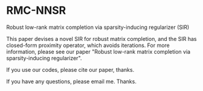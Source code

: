 # RMC-NNSR
Robust low-rank matrix completion via sparsity-inducing regularizer (SIR)

This paper devises a novel SIR for robust matrix completion, and the SIR has closed-form proximity operator, which avoids iterations. For more information, please see our paper "Robust low-rank matrix completion via sparsity-inducing regularizer".

If you use our codes, please cite our paper, thanks.

If you have any questions, please email me. Thanks.
